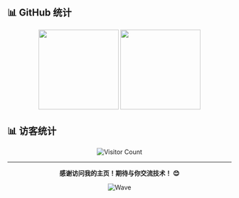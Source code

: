 

## 📊 GitHub 统计

<div align="center">

<img height="180em" src="https://github-readme-stats-eight-theta.vercel.app/api?username=kekemao00&show_icons=true&theme=algolia&include_all_commits=true&count_private=true&hide=prs,issues"/>

<img height="180em" src="https://github-readme-stats-eight-theta.vercel.app/api/top-langs/?username=kekemao00&layout=compact&langs_count=8&theme=algolia"/>

</div>


## 📊 访客统计

<div align="center">

![Visitor Count](https://komarev.com/ghpvc/?username=kekemao00&color=brightgreen&style=flat-square)

</div>

---

<div align="center">

**感谢访问我的主页！期待与你交流技术！ 😊**

![Wave](https://raw.githubusercontent.com/mayhemantt/mayhemantt/Update/svg/Bottom.svg)

</div>
